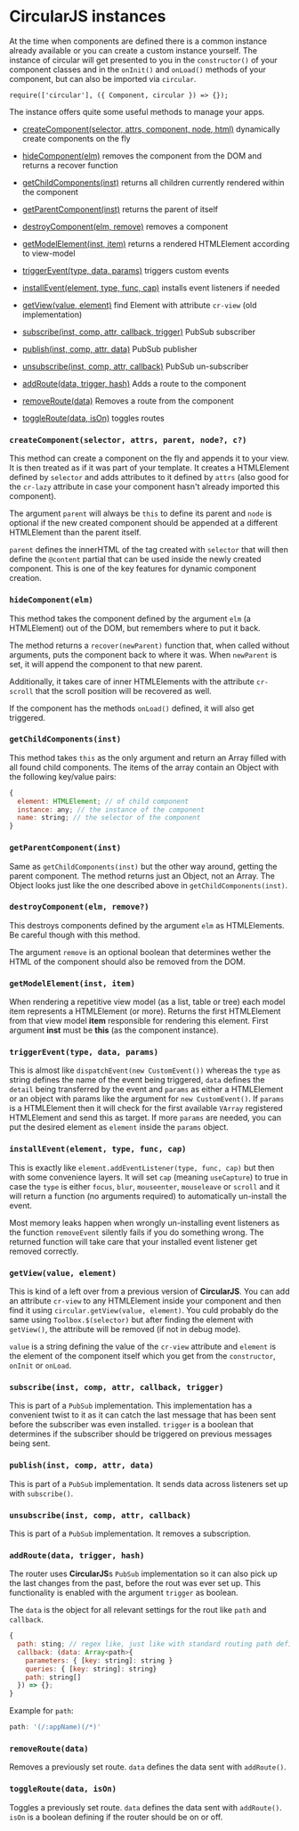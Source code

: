 # CircularJS instances

At the time when components are defined there is a common instance already available or you can create a custom instance yourself. The instance of circular will get presented to you in the `constructor()` of your component classes and in the `onInit()` and `onLoad()` methods of your component, but can also be imported via `circular`.

```JS
require(['circular'], ({ Component, circular }) => {});
```

The instance offers quite some useful methods to manage your apps.

- [createComponent(selector, attrs, component, node, html)](#createcomponentselector-attrs-component-node-html) dynamically create components on the fly
- [hideComponent(elm)](#hidecomponentelm) removes the component from the DOM and returns a recover function
- [getChildComponents(inst)](#getchildcomponentsinst) returns all children currently rendered within the component
- [getParentComponent(inst)](#getparentcomponentinst) returns the parent of itself
- [destroyComponent(elm, remove)](#destroycomponentelm-remove) removes a component
- [getModelElement(inst, item)](#getmodelelementinst-item) returns a rendered HTMLElement according to view-model

- [triggerEvent(type, data, params)](#triggereventtype-data-params) triggers custom events
- [installEvent(element, type, func, cap)](#installeventelement-type-func-cap) installs event listeners if needed
- [getView(value, element)](#getviewvalue-element) find Element with attribute `cr-view` (old implementation)
- [subscribe(inst, comp, attr, callback, trigger)](#subscribeinst-comp-attr-callback-trigger) PubSub subscriber
- [publish(inst, comp, attr, data)](#publishinst-comp-attr-data) PubSub publisher
- [unsubscribe(inst, comp, attr, callback)](#unsubscribeinst-comp-attr-callback) PubSub un-subscriber
- [addRoute(data, trigger, hash)](#addroutedata-trigger-hash) Adds a route to the component
- [removeRoute(data)](#removeroutedata) Removes a route from the component
- [toggleRoute(data, isOn)](#toggleroutedata-ison) toggles routes


### `createComponent(selector, attrs, parent, node?, c?)`

This method can create a component on the fly and appends it to your view. It is then treated as if it was part of your template. It creates a HTMLElement defined by `selector` and adds attributes to it defined by `attrs` (also good for the `cr-lazy` attribute in case your component hasn't already imported this component).

The argument `parent` will always be `this` to define its parent and `node` is optional if the new created component should be appended at a different HTMLElement than the parent itself.

`parent` defines the innerHTML of the tag created with `selector` that will then define the `@content` partial that can be used inside the newly created component. This is one of the key features for dynamic component creation.


### `hideComponent(elm)`

This method takes the component defined by the argument `elm` (a HTMLElement) out of the DOM, but remembers where to put it back.

The method returns a `recover(newParent)` function that, when called without arguments, puts the component back to where it was. When `newParent` is set, it will append the component to that new parent.

Additionally, it takes care of inner HTMLElements with the attribute `cr-scroll` that the scroll position will be recovered as well.

If the component has the methods `onLoad()` defined, it will also get triggered.


### `getChildComponents(inst)`

This method takes `this` as the only argument and return an Array filled with all found child components. The items of the array contain an Object with the following key/value pairs:

```js
{
  element: HTMLElement; // of child component
  instance: any; // the instance of the component
  name: string; // the selector of the component
}
```

### `getParentComponent(inst)`

Same as `getChildComponents(inst)` but the other way around, getting the parent component. The method returns just an Object, not an Array. The Object looks just like the one described above in `getChildComponents(inst)`.

### `destroyComponent(elm, remove?)`

This destroys components defined by the argument `elm` as HTMLElements. Be careful though with this method.

The argument `remove` is an optional boolean that determines wether the HTML of the component should also be removed from the DOM.

### `getModelElement(inst, item)`

When rendering a repetitive view model (as a list, table or tree) each model item represents a HTMLElement (or more).
Returns the first HTMLElement from that view model **item** responsible for rendering this element.
First argument **inst** must be **this** (as the component instance).

### `triggerEvent(type, data, params)`

This is almost like `dispatchEvent(new CustomEvent())` whereas the `type` as string defines the name of the event being triggered, `data` defines the `detail` being transferred by the event and `params` as either a HTMLElement or an object with params like the argument for `new CustomEvent()`. If `params` is a HTMLElement then it will check for the first available `VArray` registered HTMLElement and send this as target. If more `params` are needed, you can put the desired element as `element` inside the `params` object.

### `installEvent(element, type, func, cap)`

This is exactly like `element.addEventListener(type, func, cap)` but then with some convenience layers. It will set `cap` (meaning `useCapture`) to true in case the `type` is either `focus`, `blur`, `mouseenter`, `mouseleave` or `scroll` and it will return a function (no arguments required) to automatically un-install the event.

Most memory leaks happen when wrongly un-installing event listeners as the function `removeEvent` silently fails if you do something wrong. The returned function will take care that your installed event listener get removed correctly.

### `getView(value, element)`

This is kind of a left over from a previous version of **CircularJS**. You can add an attribute `cr-view` to any HTMLElement inside your component and then find it using `circular.getView(value, element)`. You culd probably do the same using `Toolbox.$(selector)` but after finding the element with `getView()`, the attribute will be removed (if not in debug mode).

`value` is a string defining the value of the `cr-view` attribute and `element` is the element of the component itself which you get from the `constructor`, `onInit` or `onLoad`.

### `subscribe(inst, comp, attr, callback, trigger)`

This is part of a `PubSub` implementation. This implementation has a convenient twist to it as it can catch the last message that has been sent before the subscriber was even installed. `trigger` is a boolean that determines if the subscriber should be triggered on previous messages being sent.

### `publish(inst, comp, attr, data)`

This is part of a `PubSub` implementation. It sends data across listeners set up with `subscribe()`.

### `unsubscribe(inst, comp, attr, callback)`

This is part of a `PubSub` implementation. It removes a subscription.

### `addRoute(data, trigger, hash)`

The router uses **CircularJS**s `PubSub` implementation so it can also pick up the last changes from the past, before the rout was ever set up. This functionality is enabled with the argument `trigger` as boolean.

The `data` is the object for all relevant settings for the rout like `path` and `callback`.

```js
{
  path: sting; // regex like, just like with standard routing path definition
  callback: (data: Array<path>{
    parameters: { [key: string]: string }
    queries: { [key: string]: string}
    path: string[]
  }) => {};
}
```

Example for `path`:

```js
path: '(/:appName)(/*)'
```

### `removeRoute(data)`

Removes a previously set route. `data` defines the data sent with `addRoute()`.

### `toggleRoute(data, isOn)`

Toggles a previously set route. `data` defines the data sent with `addRoute()`. `isOn` is a boolean defining if the router should be on or off.
